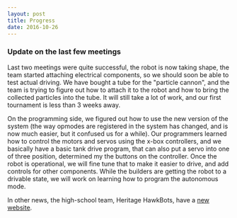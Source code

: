 ```yaml
---
layout: post
title: Progress
date: 2016-10-26
---
```


### Update on the last few meetings

Last two meetings were quite successful, the robot is now taking shape, the
team started attaching electrical components, so we should soon be able to
test actual driving.  We have bought a tube for the "particle cannon", and the
team is trying to figure out how to attach it to the robot and how to bring the
collected particles into the tube.  It will still take a lot of work, and our
first tournament is less than 3 weeks away.

On the programming side, we figured out how to use the new version of the
system (the way opmodes are registered in the system has changed, and is now
much easier, but it confused us for a while).  Our programmers learned how to
control the motors and servos using the x-box controllers, and we basically
have a basic tank drive program, that can also put a servo into one of three
position, determined my the buttons on the controller.  Once the robot is
operational, we will fine tune that to make it easier to drive, and add
controls for other components.  While the builders are getting the robot to a
drivable state, we will work on learning how to program the autonomous mode.

In other news, the high-school team, Heritage HawkBots, have a [new
website](http://hawkbots.net).
